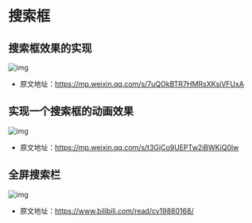# 搜索框

## 搜索框效果的实现

![img](/images/html/css/code/search/s10001.gif)

- 原文地址：https://mp.weixin.qq.com/s/7uQOkBTR7HMRsXKsiVFUxA



## 实现一个搜索框的动画效果

![img](/images/html/css/code/search/s10002.gif)

- 原文地址：https://mp.weixin.qq.com/s/t3GjCo9UEPTw2iBWKiQ0lw



## 全屏搜索栏

![img](/images/html/css/code/search/s10003.gif)

- 原文地址：https://www.bilibili.com/read/cv19880168/



